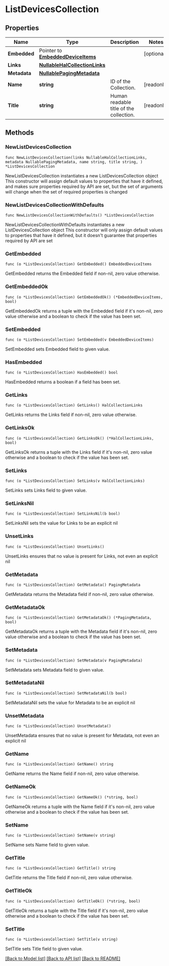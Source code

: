 <!--
Copyright (C) 2020-2023 Arm Limited or its affiliates and Contributors. All rights reserved.
SPDX-License-Identifier: Apache-2.0
-->
# ListDevicesCollection

## Properties

Name | Type | Description | Notes
------------ | ------------- | ------------- | -------------
**Embedded** | Pointer to [**EmbeddedDeviceItems**](EmbeddedDeviceItems.md) |  | [optional] 
**Links** | [**NullableHalCollectionLinks**](HalCollectionLinks.md) |  | 
**Metadata** | [**NullablePagingMetadata**](PagingMetadata.md) |  | 
**Name** | **string** | ID of the Collection. | [readonly] 
**Title** | **string** | Human readable title of the collection. | [readonly] 

## Methods

### NewListDevicesCollection

`func NewListDevicesCollection(links NullableHalCollectionLinks, metadata NullablePagingMetadata, name string, title string, ) *ListDevicesCollection`

NewListDevicesCollection instantiates a new ListDevicesCollection object
This constructor will assign default values to properties that have it defined,
and makes sure properties required by API are set, but the set of arguments
will change when the set of required properties is changed

### NewListDevicesCollectionWithDefaults

`func NewListDevicesCollectionWithDefaults() *ListDevicesCollection`

NewListDevicesCollectionWithDefaults instantiates a new ListDevicesCollection object
This constructor will only assign default values to properties that have it defined,
but it doesn't guarantee that properties required by API are set

### GetEmbedded

`func (o *ListDevicesCollection) GetEmbedded() EmbeddedDeviceItems`

GetEmbedded returns the Embedded field if non-nil, zero value otherwise.

### GetEmbeddedOk

`func (o *ListDevicesCollection) GetEmbeddedOk() (*EmbeddedDeviceItems, bool)`

GetEmbeddedOk returns a tuple with the Embedded field if it's non-nil, zero value otherwise
and a boolean to check if the value has been set.

### SetEmbedded

`func (o *ListDevicesCollection) SetEmbedded(v EmbeddedDeviceItems)`

SetEmbedded sets Embedded field to given value.

### HasEmbedded

`func (o *ListDevicesCollection) HasEmbedded() bool`

HasEmbedded returns a boolean if a field has been set.

### GetLinks

`func (o *ListDevicesCollection) GetLinks() HalCollectionLinks`

GetLinks returns the Links field if non-nil, zero value otherwise.

### GetLinksOk

`func (o *ListDevicesCollection) GetLinksOk() (*HalCollectionLinks, bool)`

GetLinksOk returns a tuple with the Links field if it's non-nil, zero value otherwise
and a boolean to check if the value has been set.

### SetLinks

`func (o *ListDevicesCollection) SetLinks(v HalCollectionLinks)`

SetLinks sets Links field to given value.


### SetLinksNil

`func (o *ListDevicesCollection) SetLinksNil(b bool)`

 SetLinksNil sets the value for Links to be an explicit nil

### UnsetLinks
`func (o *ListDevicesCollection) UnsetLinks()`

UnsetLinks ensures that no value is present for Links, not even an explicit nil
### GetMetadata

`func (o *ListDevicesCollection) GetMetadata() PagingMetadata`

GetMetadata returns the Metadata field if non-nil, zero value otherwise.

### GetMetadataOk

`func (o *ListDevicesCollection) GetMetadataOk() (*PagingMetadata, bool)`

GetMetadataOk returns a tuple with the Metadata field if it's non-nil, zero value otherwise
and a boolean to check if the value has been set.

### SetMetadata

`func (o *ListDevicesCollection) SetMetadata(v PagingMetadata)`

SetMetadata sets Metadata field to given value.


### SetMetadataNil

`func (o *ListDevicesCollection) SetMetadataNil(b bool)`

 SetMetadataNil sets the value for Metadata to be an explicit nil

### UnsetMetadata
`func (o *ListDevicesCollection) UnsetMetadata()`

UnsetMetadata ensures that no value is present for Metadata, not even an explicit nil
### GetName

`func (o *ListDevicesCollection) GetName() string`

GetName returns the Name field if non-nil, zero value otherwise.

### GetNameOk

`func (o *ListDevicesCollection) GetNameOk() (*string, bool)`

GetNameOk returns a tuple with the Name field if it's non-nil, zero value otherwise
and a boolean to check if the value has been set.

### SetName

`func (o *ListDevicesCollection) SetName(v string)`

SetName sets Name field to given value.


### GetTitle

`func (o *ListDevicesCollection) GetTitle() string`

GetTitle returns the Title field if non-nil, zero value otherwise.

### GetTitleOk

`func (o *ListDevicesCollection) GetTitleOk() (*string, bool)`

GetTitleOk returns a tuple with the Title field if it's non-nil, zero value otherwise
and a boolean to check if the value has been set.

### SetTitle

`func (o *ListDevicesCollection) SetTitle(v string)`

SetTitle sets Title field to given value.



[[Back to Model list]](../README.md#documentation-for-models) [[Back to API list]](../README.md#documentation-for-api-endpoints) [[Back to README]](../README.md)


